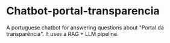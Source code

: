 # Chatbot-portal-transparencia
A portuguese chatbot for answering questions about "Portal da transparência". It uses a RAG + LLM pipeline
